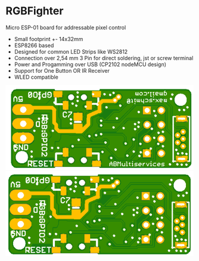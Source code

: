 # RGBFighter
Micro ESP-01 board for addressable pixel control

* Small footprint +- 14x32mm
* ESP8266 based
* Designed for common LED Strips like WS2812
* Connection over 2,54 mm 3 Pin for direct soldering, jst or screw terminal
* Power and Progamming over USB (CP2102 nodeMCU design)
* Support for One Button OR IR Receiver
* WLED compatible

![Alt text](images/WidgetEsp8266RGBv4StripBottom.png?raw=true "Bottom PCB")
![Alt text](images/WidgetEsp8266RGBv4StripTOPNoID.png?raw=true "Bottom PCB")
